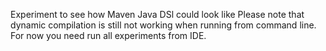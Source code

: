 Experiment to see how Maven Java DSl could look like
Please note that dynamic compilation is still not working when running from command line. For now you need run all experiments from IDE. 